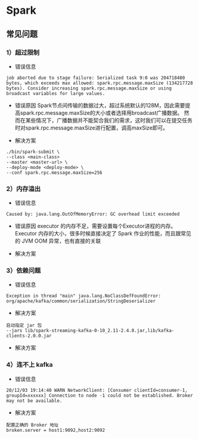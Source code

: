 # Spark
## 常见问题
### 1）超过限制
- 错误信息

```
job aborted due to stage failure: Serialized task 9:0 was 204718480 bytes, which exceeds max allowed: spark.rpc.message.maxSize (134217728 bytes). Consider increasing spark.rpc.message.maxSize or using broadcast variables for large values.
```

- 错误原因
Spark节点间传输的数据过大，超过系统默认的128M，因此需要提高spark.rpc.message.maxSize的大小或者选择用broadcast广播数据。
然而在某些情况下，广播数据并不能契合我们的需求，这时我们可以在提交任务时对spark.rpc.message.maxSize进行配置，调高maxSize即可。

- 解决方案

```
./bin/spark-submit \
--class <main-class>
--master <master-url> \
--deploy-mode <deploy-mode> \
--conf spark.rpc.message.maxSize=256
```
### 2）内存溢出
- 错误信息

```
Caused by: java.lang.OutOfMemoryError: GC overhead limit exceeded
```

- 错误原因
executor 的内存不足，需要设置每个Executor进程的内存。
Executor 内存的大小，很多时候直接决定了 Spark 作业的性能，而且跟常见的 JVM OOM 异常，也有直接的关联

- 解决方案
### 3）依赖问题
- 错误信息

```
Exception in thread "main" java.lang.NoClassDefFoundError: org/apache/kafka/common/serialization/StringDeserializer
```

- 解决方案
```
启动指定 jar 包
--jars lib/spark-streaming-kafka-0-10_2.11-2.4.0.jar,lib/kafka-clients-2.0.0.jar
```

- 解决方案

### 4）连不上 kafka
- 错误信息

```
20/12/03 19:14:40 WARN NetworkClient: [Consumer clientId=consumer-1, groupId=xxxxxx] Connection to node -1 could not be established. Broker may not be available.
```

- 解决方案
```
配置正确的 Broker 地址
broken.server = host1:9092,host2:9092
```
